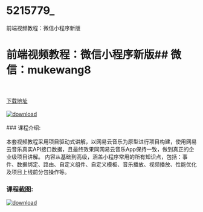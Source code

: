# 5215779_
前端视频教程：微信小程序新版
# 前端视频教程：微信小程序新版## 微信：mukewang8
<br/></br>[下载地址](http://www.36tz.cn/article/5215779 "下载地址")
<br/></br>[![download](http://36tz.cn/muke_img/2020_10_2-63-300x190.png "下载地址")](http://www.36tz.cn/article/5215779 "下载地址")
<br/></br>### 课程介绍:<br/></br>本套视频教程采用项目驱动式讲解，以网易云音乐为原型进行项目构建，使用网易云音乐真实API接口数据，且最终效果同网易云音乐App保持一致，做到真正的企业级项目讲解。
内容从基础到高级，涵盖小程序常用的所有知识点，包括：事件、数据绑定、路由、自定义组件、自定义模板、音乐播放、视频播放、性能优化及项目上线前分包操作等。

### 课程截图:
[![download](http://36tz.cn/muke_img/2020_10_1-67.png "下载地址")](http://www.36tz.cn/article/5215779 "下载地址")
